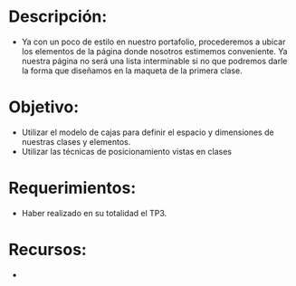 # Descripción:

* Ya con un poco de estilo en nuestro portafolio, procederemos a ubicar los elementos de la página donde nosotros estimemos conveniente. Ya nuestra página no será una lista interminable si no que podremos darle la forma que diseñamos en la maqueta de la primera clase.

# Objetivo:

* Utilizar el modelo de cajas para definir el espacio y dimensiones de nuestras clases y elementos.
* Utilizar las técnicas de posicionamiento vistas en clases

# Requerimientos:

* Haber realizado en su totalidad el TP3.

# Recursos:
* [](<>)
